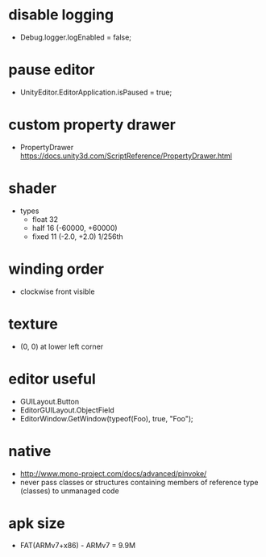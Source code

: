 # disable logging
* Debug.logger.logEnabled = false;

# pause editor
* UnityEditor.EditorApplication.isPaused = true;

# custom property drawer
* PropertyDrawer https://docs.unity3d.com/ScriptReference/PropertyDrawer.html

# shader
* types
    * float 32
    * half 16 (-60000, +60000)
    * fixed 11 (-2.0, +2.0) 1/256th

# winding order
* clockwise front visible

# texture
* (0, 0) at lower left corner

# editor useful
* GUILayout.Button
* EditorGUILayout.ObjectField
* EditorWindow.GetWindow(typeof(Foo), true, "Foo");

# native
* http://www.mono-project.com/docs/advanced/pinvoke/
* never pass classes or structures containing members of reference type (classes) to unmanaged code

# apk size
* FAT(ARMv7+x86) - ARMv7 = 9.9M
